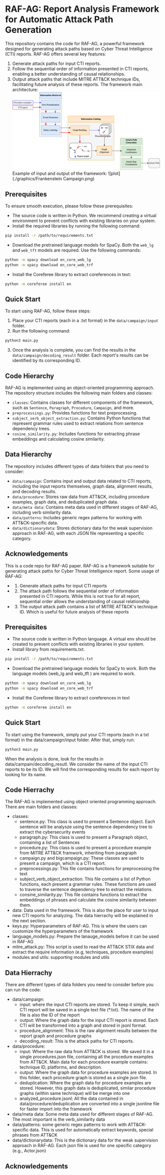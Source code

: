 # RAF-AG: Report Analysis Framework for Automatic Attack Path Generation

This repository contains the code for RAF-AG, a powerful framework designed for generating attack paths based on Cyber Threat Intelligence (CTI) reports. RAF-AG offers several key features:

1. Generate attack paths for input CTI reports.
2. Follow the sequential order of information presented in CTI reports, enabling a better understanding of causal relationships.
3. Output attack paths that include MITRE ATT&CK technique IDs, facilitating future analysis of these reports.
The framework main architecture:
![plot](./graphics/general_architecture.png)
Example of input and output of the framework:
![plot](./graphics/Frankenstein Campaign.png)
## Prerequisites

To ensure smooth execution, please follow these prerequisites:

- The source code is written in Python. We recommend creating a virtual environment to prevent conflicts with existing libraries on your system.
- Install the required libraries by running the following command:

```bash
pip install -r /path/to/requirements.txt
```

- Download the pretrained language models for SpaCy. Both the `web_lg` and `web_tft` models are required. Use the following commands:

```bash
python -m spacy download en_core_web_lg
python -m spacy download en_core_web_trf
```

- Install the Coreferee library to extract coreferences in text:

```bash
python -m coreferee install en
```

## Quick Start

To start using RAF-AG, follow these steps:

1. Place your CTI reports (each in a .txt format) in the `data/campaign/input` folder.
2. Run the following command:

```bash
python3 main.py
```

3. Once the analysis is complete, you can find the results in the `data/campaign/decoding_result` folder. Each report's results can be identified by its corresponding ID.

## Code Hierarchy

RAF-AG is implemented using an object-oriented programming approach. The repository structure includes the following main folders and classes:

- `classes`: Contains classes for different components of the framework, such as `Sentence`, `Paragraph`, `Procedure`, `Campaign`, and more.
- `preprocessings.py`: Provides functions for text preprocessing.
- `subject_verb_object_extraction.py`: Contains Python functions that represent grammar rules used to extract relations from sentence dependency trees.
- `cosine_similarity.py`: Includes functions for extracting phrase embeddings and calculating cosine similarity.

## Data Hierarchy

The repository includes different types of data folders that you need to consider:

- `data/campaign`: Contains input and output data related to CTI reports, including the input reports themselves, graph data, alignment results, and decoding results.
- `data/procedure`: Stores raw data from ATT&CK, including procedure examples, graph data, and deduplicated graph data.
- `data/meta data`: Contains meta data used in different stages of RAF-AG, including verb similarity data.
- `data/patterns`: Includes generic regex patterns for working with ATT&CK-specific data.
- `data/dictionarydata`: Stores dictionary data for the weak supervision approach in RAF-AG, with each JSON file representing a specific category.

## Acknowledgements

This is a code repo for RAF-AG paper. RAF-AG is a framework suitable for generating attack paths for Cyber Threat Intelligence report.
Some usage of RAF-AG:
- 1. Generate attack paths for input CTI reports
- 2. The attack path follows the sequential order of information presented in CTI reports. While this is not true for all report, sequential order allows the understanding of causal relationship
- 3. The output attack path contains a list of MITRE ATT&CK's technique ID. Which is useful for future analysis of these reports


## Prerequisites
- The source code is written in Python language. A virtual env should be created to prevent conflicts with existing libraries in your system.
- Install library from requirements.txt. 
```bash
pip install -r /path/to/requirements.txt
```
- Download the pretrained language models for SpaCy to work. Both the language models (web_lg and web_tft ) are required to work.
```bash
python -m spacy download en_core_web_lg
python -m spacy download en_core_web_trf
```
- Install the Coreferee library to extract coreferences in text
```bash
python -m coreferee install en
```
## Quick Start
To start using the framework, simply put your CTI reports (each in a txt format) in the data/campaign/input folder. After that, simply run:
```bash
python3 main.py
```
When the analysis is done, look for the results in data/campain/decoding_resutl. We consider the name of the input CTI reports to be its ID. We will find the corresponding results for each report by looking for its name.

## Code Hierrachy
The RAF-AG is implemented using object oriented programming approach. There are main folders and classes:
- classes: 
    - sentence.py: This class is used to present a Sentence object. Each sentence will be analysze using the sentence dependency tree to extract the cybersecurity events
    - paragraph.py: This class is used to present a Paragraph object, containing a list of Sentences
    - procedure.py: This class is used to present a procedure example from MITRE ATT&CK framwork, inheriting from paragraph
    - campaign.py and bigcampaign.py: These classes are used to present a campaign, which is a CTI report.
    - preprocessings.py: This file contains functions for preprocessing the text
    - subject_verb_object_extraction: This file contains a list of Python functions, each present a grammar rules. These functions are used to traverse the sentence dependency tree to extract the relations.
    - consine_similarity.py: This file contains functions to extract the embeddings of phrases and calculate the cosine similarity between them.
- data: Data used in the framework. This is also the place for user to input new CTI reports for analyzing. The data hierrachy will be explained in the next section.
- keys.py: Hyperparameters of RAF-AG. This is where the users can customize the hyperparameters of the framework
- language_models.py: Prepare the lanauge_models before it can be used in RAF-AG
- mitre_attack.py: This script is used to read the ATT&CK STIX data and extract the require information (e.g, techniques, procedure examples)
- modules and utils: supporting modules and utils

## Data Hierrachy
There are different types of data folders you need to consider before you can run the code:
- data/campaign: 
    - input: where the input CTI reports are stored. To keep it simple, each CTI report will be saved in a single text file (*.txt). The name of the file is also the ID of the report
    - output: Where the graph data for the input CTI report is stored. Each CTI will be transformed into a graph and stored in jsonl format. 
    - procedure_alignment: This is the raw alignment results between the report graph and procedure graphs
    - decoding_result: This is the attack paths for CTI reports.
- data/procedure:
    - input: Where the raw data from ATT&CK is stored. We saved it in a single procedures.json file, containing all the procedure examples from ATT&CK. Main data for each procedure example contains: technique ID, platforms, and description.
    - output: Where the graph data for procedure examples are stored. In this folder, each procedure graph is stored as a single json file.
    - deduplication: Where the graph data for procedure examples are stored. However, this graph data is deduplicated, similar procedure graphs (within same technique) will be merge into one
    - analyzed_procedure.jsonl: All the data contained in data/procedure/deduplication are converted into a single jsonline file for faster import into the framework
- data/meta data: Some meta data used for different stages of RAF-AG. The most important is the verb_similarity data
- data/patterns: some generic regex patterns to work with ATT&CK-specific data. This is used for automatically extract keywords, special phrases from ATT&CK
- data/dictionarydata: This is the dictionary data for the weak supervision approach in RAF-AG. Each json file is used for one specific category (e.g., Actor.json)

## Acknowledgements
